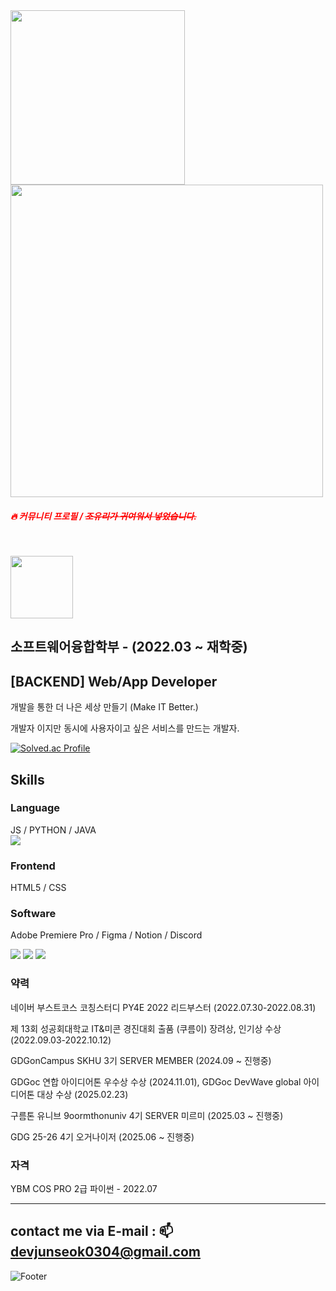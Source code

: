 
<img src="https://github.com/user-attachments/assets/786dedcc-0379-434f-977c-51104f664e95" width="279" />
<img src="https://github.com/user-attachments/assets/795115fb-4e94-4ee8-bcc1-f20c63135855" width="500" />
<h5><span style="color:#ff0000">🔥 커뮤니티 프로필 / <del>조유리가 귀여워서 넣었습니다.</del> </span></h5>
<br>

 <img src="https://github.com/user-attachments/assets/f1976ac1-7fa7-492e-b590-b2dd4645b70a" width="100" /> <h2> 소프트웨어융합학부 - (2022.03 ~ 재학중)</h2>
## **[BACKEND] Web/App Developer**

개발을 통한 더 나은 세상 만들기 (Make IT Better.)

개발자 이지만 동시에 사용자이고 싶은 서비스를 만드는 개발자.



[![Solved.ac Profile](http://mazassumnida.wtf/api/v2/generate_badge?boj=wicaduce)](https://solved.ac/wicaduce/)

## Skills

### Language
JS / PYTHON / JAVA 
<br>
<img src="https://camo.githubusercontent.com/694920d2c95bec6dbd981ed0cf8619ffbbd180a72572beabc0964111fd70cb8a/68747470733a2f2f696d672e736869656c64732e696f2f62616467652f4a6176612d3030373339363f7374796c653d666f722d7468652d6261646765266c6f676f3d6f70656e6a646b266c6f676f436f6c6f723d7768697465"/>

### Frontend
HTML5 / CSS

### Software
Adobe Premiere Pro / Figma / Notion / Discord

<img src="https://img.shields.io/badge/Adobe Premiere Pro-4848d6?style=flat-square&logo=Adobe Premiere Pro&logoColor=white"/> <img src="https://img.shields.io/badge/Figma-F24E1E?style=flat-square&logo=Figma&logoColor=white"/> <img src="https://img.shields.io/badge/Notion-000000?style=flat-square&logo=Notion&logoColor=white"/>

### 약력

네이버 부스트코스 코칭스터디 PY4E 2022 리드부스터 (2022.07.30-2022.08.31)

제 13회 성공회대학교 IT&미콘 경진대회 출품 (쿠름이) 장려상, 인기상 수상 (2022.09.03-2022.10.12)

GDGonCampus SKHU 3기 SERVER MEMBER (2024.09 ~ 진행중)

GDGoc 연합 아이디어톤 우수상 수상 (2024.11.01), GDGoc DevWave global 아이디어톤 대상 수상 (2025.02.23)

구름톤 유니브 9oormthonuniv 4기 SERVER 미르미 (2025.03 ~ 진행중)

GDG 25-26 4기 오거나이저 (2025.06 ~ 진행중)


### 자격

YBM COS PRO 2급 파이썬 - 2022.07

---

## contact me via E-mail : 📫 devjunseok0304@gmail.com



![Footer](https://capsule-render.vercel.app/api?type=waving&color=gradient&height=200&section=footer)
